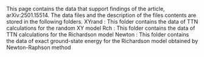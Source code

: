 This page contains the data that support findings of the article, arXiv:2501.15514.
The data files and the description of the files contents are stored in the following folders.
XYrand : This folder contains the data of TTN calculations for the random XY model
Rch : This folder contains the data of TTN calculations for the Richardson model
Newton : This folder contains the data of exact ground-state energy for the Richardson model obtained by Newton-Raphson method

